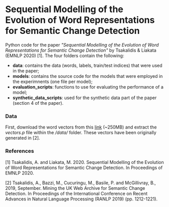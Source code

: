 # Sequential Modelling of the Evolution of Word Representations for Semantic Change Detection
Python code for the paper *"Sequential Modelling of the Evolution of Word Representations for Semantic Change Detection"* by Tsakalidis & Liakata (EMNLP 2020) [1]. The four folders contain the following:
- **data**: contains the data (words, labels, train/test indices) that were used in the paper;
- **models**: contains the source code for the models that were employed in the experimnents (one file per model);
- **evaluation_scripts**: functions to use for evaluating the performance of a model;
- **synthetic_data_scripts**: used for the synthetic data part of the paper (section 4 of the paper).

### Data
First, download the word vectors from this [link](https://www.dropbox.com/sh/d9cmc8kied74hiv/AABT5z1Z67MJ7KChIXWRUvO9a?dl=0) (~250MB) and extract the *vectors.p* file within the */data/* folder. These vectors have been originally generated in [2]. 




### References
[1] Tsakalidis, A. and Liakata, M. 2020. Sequential Modelling of the Evolution of Word Representations for Semantic Change Detection. In Proceedings of EMNLP 2020.

[2] Tsakalidis, A., Bazzi, M., Cucuringu, M., Basile, P. and McGillivray, B., 2019, September. Mining the UK Web Archive for Semantic Change Detection. In Proceedings of the International Conference on Recent Advances in Natural Language Processing (RANLP 2019) (pp. 1212-1221).
